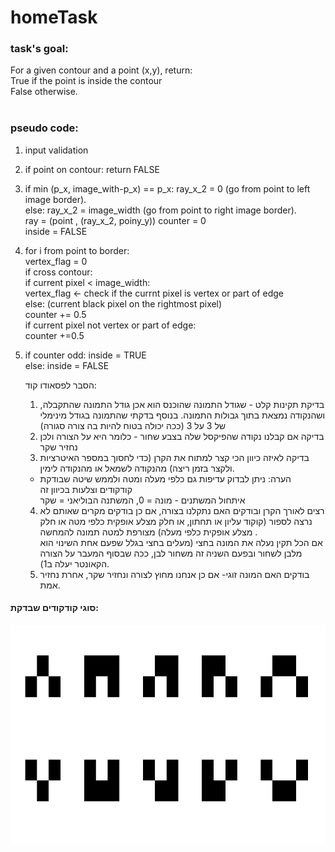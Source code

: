 # homeTask
### task's goal:
For a given contour and a point (x,y), return:<br>
True   if the point is inside the contour <br>
False  otherwise.<br>
<br>
### pseudo code:
1. input validation<br>
2. if point on contour: return FALSE<br>
3. if min (p_x, image_with-p_x) == p_x: ray_x_2 = 0 (go from point to left image border).<br>
   else: ray_x_2 = image_width (go from point to right image border). <br>
   ray = (point , (ray_x_2, poiny_y))
   counter = 0 <br>
   inside = FALSE <br>
4. for i from point to border:<br>
    vertex_flag = 0 <br>
    if cross contour: <br>
      if current pixel < image_width:<br>
         vertex_flag <- check if the currnt pixel is vertex or part of edge <br>
      else: (current black pixel on the rightmost pixel)<br>
         counter += 0.5 <br>
      if current pixel not vertex or part of edge: <br>
         counter +=0.5<br>
 5. if counter odd: inside = TRUE<br>
    else: inside = FALSE <br>
     
     הסבר לפסאודו קוד:
     1. בדיקת תקינות קלט - שגודל התמונה שהוכנס הוא אכן גודל התמונה שהתקבלה, ושהנקודה נמצאת בתוך גבולות התמונה.
     בנוסף בדקתי שהתמונה בגודל מינימלי של 3 על 3 (ככה יכולה בטוח להיות בה צורה סגורה) <br>
     2. בדיקה אם קבלנו נקודה שהפיקסל שלה בצבע שחור - כלומר היא על הצורה ולכן נחזיר שקר <br>
     3.  בדיקה לאיזה כיוון הכי קצר למתוח את הקרן (כדי לחסוך במספר האיטרציות ולקצר בזמן ריצה) מהנקודה לשמאל או מהנקודה לימין.<br>
     * הערה: ניתן לבדוק עדיפות גם כלפי מעלה ומטה ולממש שיטה שבודקת קודקודים וצלעות בכיוון זה<br>
     איתחול המשתנים - מונה = 0, המשתנה הבוליאני = שקר<br>
     4. רצים לאורך הקרן ובודקים האם נתקלנו בצורה, אם כן בודקים מקרים שאותם לא נרצה לספור (קוקוד עליון או תחתון, או חלק מצלע אופקית כלפי מטה או חלק מצלע אופקית כלפי מעלה) מצורפת למטה תמונה להמחשה . <br>
     אם הכל תקין נעלה את המונה בחצי (מעלים בחצי בגלל שפעם אחת השינוי הוא מלבן לשחור ובפעם השניה זה משחור לבן, ככה שבסוף המעבר על הצורה הקאונטר יעלה ב1). <br>
     5. בודקים האם המונה זוגי- אם כן אנחנו מחוץ לצורה ונחזיר שקר, אחרת נחזיר אמת.
     
     <p></p>
    
#### סוגי קודקודים שבדקת:<br>
<img src="vertex_types.png" height=350 weight=250><br>
     

